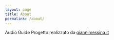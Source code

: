 ```yaml
---
layout: page
title: About
permalink: /about/
---
```


Audio Guide 
Progetto realizzato da [giannimessina.it](https://www.giannimessina.it/)

